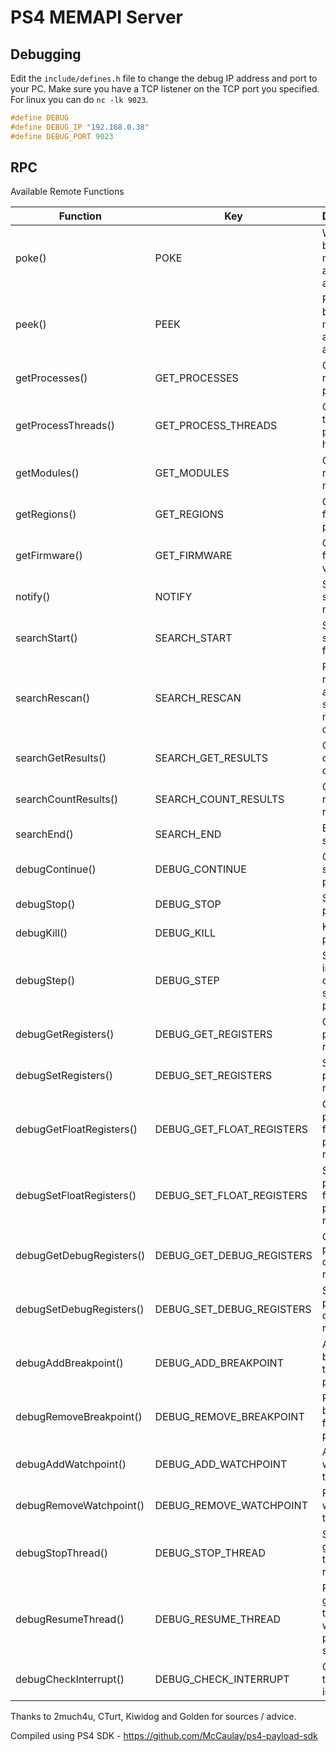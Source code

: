 # PS4 MEMAPI Server

## Debugging
Edit the `include/defines.h` file to change the debug IP address and port to your PC.
Make sure you have a TCP listener on the TCP port you specified.
For linux you can do ```nc -lk 9023```.
```c
#define DEBUG
#define DEBUG_IP "192.168.0.38"
#define DEBUG_PORT 9023
```

## RPC
Available Remote Functions

| Function                 | Key                       | Description                                                 |
| ------------------------ | ------------------------- | ----------------------------------------------------------- |
| poke()                   | POKE                      | Write a buffer to memory at a given addrss                  |
| peek()                   | PEEK                      | Read a buffer from memory at a given address                |
| getProcesses()           | GET_PROCESSES             | Get a list of running processes                             |
| getProcessThreads()      | GET_PROCESS_THREADS       | Get the threads the process has                             |
| getModules()             | GET_MODULES               | Get a list of running modules                               |
| getRegions()             | GET_REGIONS               | Get regions for a given process                             |
| getFirmware()            | GET_FIRMWARE              | Get the firmware version                                    |
| notify()                 | NOTIFY                    | Send a system notification                                  |
| searchStart()            | SEARCH_START              | Start searching for data                                    |
| searchRescan()           | SEARCH_RESCAN             | Rescan results from a previous search for a new set of data |
| searchGetResults()       | SEARCH_GET_RESULTS        | Get the current list of results                             |
| searchCountResults()     | SEARCH_COUNT_RESULTS      | Get the number of results                                   |
| searchEnd()              | SEARCH_END                | End the search                                              |
| debugContinue()          | DEBUG_CONTINUE            | Continue a stopped process                                  |
| debugStop()              | DEBUG_STOP                | Stop a process                                              |
| debugKill()              | DEBUG_KILL                | Kill a process                                              |
| debugStep()              | DEBUG_STEP                | Step one instruction on a stopped process                   |
| debugGetRegisters()      | DEBUG_GET_REGISTERS       | Get a processes registers                                   |
| debugSetRegisters()      | DEBUG_SET_REGISTERS       | Set a processes registers                                   |
| debugGetFloatRegisters() | DEBUG_GET_FLOAT_REGISTERS | Get a processes floating point registers                    |
| debugSetFloatRegisters() | DEBUG_SET_FLOAT_REGISTERS | Set a processes floating point registers                    |
| debugGetDebugRegisters() | DEBUG_GET_DEBUG_REGISTERS | Get a processes debug registers                             |
| debugSetDebugRegisters() | DEBUG_SET_DEBUG_REGISTERS | Set a processes debug registers                             |
| debugAddBreakpoint()     | DEBUG_ADD_BREAKPOINT      | Add a breakpoint to the process                             |
| debugRemoveBreakpoint()  | DEBUG_REMOVE_BREAKPOINT   | Remove a breakpoint from the process                        |
| debugAddWatchpoint()     | DEBUG_ADD_WATCHPOINT      | Add a watch to the process                                  |
| debugRemoveWatchpoint()  | DEBUG_REMOVE_WATCHPOINT   | Remove a watch from the process                             |
| debugStopThread()        | DEBUG_STOP_THREAD         | Stop a given thread from running                            |
| debugResumeThread()      | DEBUG_RESUME_THREAD       | Resume a given thread that was previously stopped           |
| debugCheckInterrupt()    | DEBUG_CHECK_INTERRUPT     | Check if there is a interrupt                               |


Thanks to 2much4u, CTurt, Kiwidog and Golden for sources / advice.

Compiled using PS4 SDK - https://github.com/McCaulay/ps4-payload-sdk